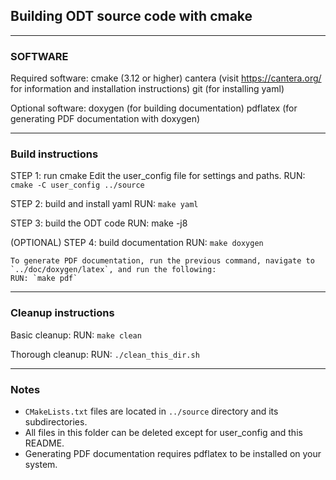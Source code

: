 ## Building ODT source code with cmake

------------------------------------------------------------------
### SOFTWARE 

Required software:
    cmake (3.12 or higher)
    cantera (visit https://cantera.org/ for information and installation instructions)
    git (for installing yaml)

Optional software:
    doxygen (for building documentation)
    pdflatex (for generating PDF documentation with doxygen)

------------------------------------------------------------------
### Build instructions 

STEP 1: run cmake
    Edit the user_config file for settings and paths.
    RUN: `cmake -C user_config ../source`

STEP 2: build and install yaml
    RUN: `make yaml`

STEP 3: build the ODT code
    RUN: make -j8

(OPTIONAL) STEP 4:  build documentation
    RUN: `make doxygen`
    
    To generate PDF documentation, run the previous command, navigate to `../doc/doxygen/latex`, and run the following:
    RUN: `make pdf`

------------------------------------------------------------------

### Cleanup instructions 

Basic cleanup:
    RUN: `make clean`

Thorough cleanup:
    RUN: `./clean_this_dir.sh`

------------------------------------------------------------------

### Notes

- `CMakeLists.txt` files are located in `../source` directory and its subdirectories.
- All files in this folder can be deleted except for user_config and this README.
- Generating PDF documentation requires pdflatex to be installed on your system. 

